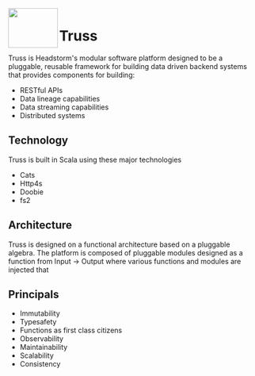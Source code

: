 <img align="left" width="100" height="80" src="https://www.milossystems.com/MSS/media/static-media/ace3e7cd-e866-4c09-aa32-5e4dedbd67b3@page-image.jpg">


# Truss

Truss is Headstorm's modular software platform designed to be a pluggable, reusable framework for building data driven backend systems that provides components for building:
   * RESTful APIs
   * Data lineage capabilities
   * Data streaming capabilities
   * Distributed systems
   
## Technology

Truss is built in Scala using these major technologies
  * Cats
  * Http4s
  * Doobie
  * fs2

## Architecture

Truss is designed on a functional architecture based on a pluggable algebra.  The platform is composed of pluggable modules designed as a function from Input -> Output where various functions and modules are injected that

## Principals
  * Immutability
  * Typesafety
  * Functions as first class citizens
  * Observability
  * Maintainability
  * Scalability
  * Consistency
